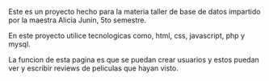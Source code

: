 Este es un proyecto hecho para la materia taller de base de datos impartido por la maestra Alicia Junin, 5to semestre.

En este proyecto utilice tecnologicas como, html, css, javascript, php y mysql.

La funcion de esta pagina es que se puedan crear usuarios y estos puedan ver y escribir reviews de peliculas que hayan visto.